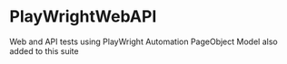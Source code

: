 # PlayWrightWebAPI

Web and API tests using PlayWright Automation
PageObject Model also added to this suite
